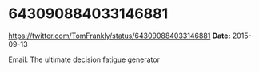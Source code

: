 # 643090884033146881
https://twitter.com/TomFrankly/status/643090884033146881
**Date:** 2015-09-13

Email: The ultimate decision fatigue generator
